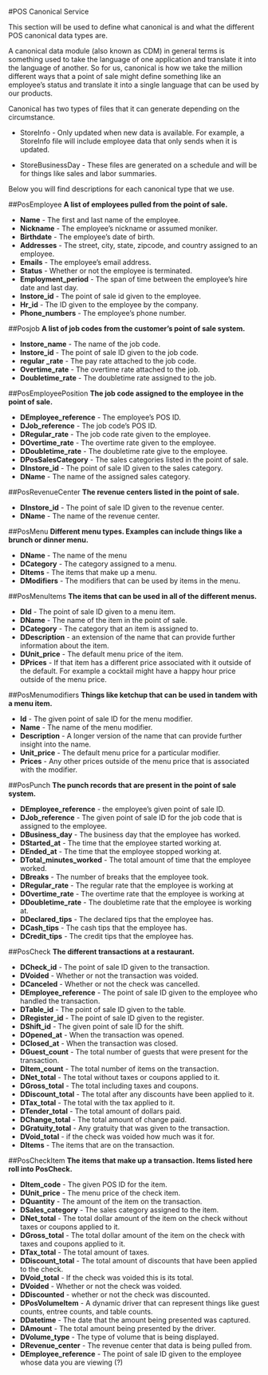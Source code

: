 #POS Canonical Service

This section will be used to define what canonical is and what the different POS canonical data types are. 

A canonical data module (also known as CDM) in general terms is something used to take the language of one application and translate it into the language of another. So for us, canonical is how we take the million different ways that a point of sale might define something like an employee’s status and translate it into a single language that can be used by our products.  

Canonical has two types of files that it can generate depending on the circumstance.

  * StoreInfo - Only updated when new data is available. For example, a StoreInfo file will include employee data that only sends when it is updated.

  * StoreBusinessDay - These files are generated on a schedule and will be for things like sales and labor summaries. 

Below you will find descriptions for each canonical type that we use. 

##PosEmployee
**A list of employees pulled from the point of sale.**<br>

*  **Name** - The first and last name of the employee.<br>
*  **Nickname** - The employee’s nickname or assumed moniker.<br>
*  **Birthdate** - The employee’s date of birth.<br>
*  **Addresses** - The street, city, state, zipcode, and country assigned to an employee.<br>
*  **Emails** - The employee’s email address.<br> 
*  **Status** - Whether or not the employee is terminated.<br>
*  **Employment_period** - The span of time between the employee’s hire date and last day.<br> 
*  **Instore_id** - The point of sale id given to the employee.<br>
*  **Hr_id** - The ID given to the employee by the company.<br> 
*  **Phone_numbers** - The employee’s phone number.

##Posjob
**A list of job codes from the customer’s point of sale system.**<br>

*  **Instore_name** - The name of the job code.<br>
*  **Instore_id** - The point of sale ID given to the job code.<br>
*  **regular _rate** - The pay rate attached to the job code.<br>
*  **Overtime_rate** - The overtime rate attached to the job.<br>
*  **Doubletime_rate** - The doubletime rate assigned to the job.

##PosEmployeePosition
**The job code assigned to the employee in the point of sale.**<br>

*  **DEmployee_reference** - The employee’s POS ID.<br>
*  **DJob_reference** - The job code’s POS ID. <br>
*  **DRegular_rate** - The job code rate given to the employee. <br>
*  **DOvertime_rate** - The overtime rate given to the employee.<br>
*  **DDoubletime_rate** - The doubletime rate give to the employee. <br>
*  **DPosSalesCategory** - The sales categories listed in the point of sale. <br>
*  **DInstore_id** - The point of sale ID given to the sales category. <br>
*  **DName** - The name of the assigned sales category.

##PosRevenueCenter
**The revenue centers listed in the point of sale.**<br>

*  **DInstore_id** - The point of sale ID given to the revenue center. <br>
*  **DName** - The name of the revenue center. <br>

##PosMenu
**Different menu types. Examples can include things like a brunch or dinner menu.**<br>

*  **DName** - The name of the menu <br>
*  **DCategory** - The category assigned to a menu.<br>
*  **DItems** - The items that make up a menu. <br>
*  **DModifiers** - The modifiers that can be used by items in the menu. <br>

##PosMenuItems
**The items that can be used in all of the different menus.**<br>

*  **DId** - The point of sale ID given to a menu item. <br>
*  **DName** - The name of the item in the point of sale. <br>
*  **DCategory** - The category that an item is assigned to. <br>
*  **DDescription** - an extension of the name that can provide further information about the item. <br>
*  **DUnit_price** - The default menu price of the item. <br>
*  **DPrices** - If that item has a different price associated with it outside of the default. For example a cocktail might have a happy hour price outside of the menu price. <br>

##PosMenumodifiers
**Things like ketchup that can be used in tandem with a menu item.**<br>

*  **Id** - The given point of sale ID for the menu modifier.<br>
*  **Name** - The name of the menu modifier. <br>
*  **Description** - A longer version of the name that can provide further insight into the name. <br>
*  **Unit_price** - The default menu price for a particular modifier. <br>
*  **Prices** - Any other prices outside of the menu price that is associated with the modifier. <br>

##PosPunch
**The punch records that are present in the point of sale system.**<br>

*  **DEmployee_reference** - the employee’s given point of sale ID. <br>
*  **DJob_reference** - The given point of sale ID for the job code that is assigned to the employee. <br>
*  **DBusiness_day** - The business day that the employee has worked. <br>
*  **DStarted_at** - The time that the employee started working at. <br>
*  **DEnded_at** - The time that the employee stopped working at.<br>
*  **DTotal_minutes_worked** - The total amount of time that the employee worked. <br>
*  **DBreaks** - The number of breaks that the employee took. <br>
*  **DRegular_rate** - The regular rate that the employee is working at<br>
*  **DOvertime_rate** - The overtime rate that the employee is working at<br>
*  **DDoubletime_rate** - The doubletime rate that the employee is working at. <br>
*  **DDeclared_tips** - The declared tips that the employee has. <br>
*  **DCash_tips** - The cash tips that the employee has. <br>
*  **DCredit_tips** - The credit tips that the employee has. <br>

##PosCheck
**The different transactions at a restaurant.**<br>

*  **DCheck_id** - The point of sale ID given to the transaction. <br>
*  **DVoided** - Whether or not the transaction was voided. <br>
*  **DCanceled** - Whether or not the check was cancelled. <br>
*  **DEmployee_reference** - The point of sale ID given to the employee who handled the transaction. <br>
*  **DTable_id** - The point of sale ID given to the table. <br>
*  **DRegister_id** - The point of sale ID given to the register.<br>
*  **DShift_id** - The given point of sale ID for the shift. <br>
*  **DOpened_at** - When the transaction was opened. <br>
*  **DClosed_at** - When the transaction was closed. <br>
*  **DGuest_count** - The total number of guests that were present for the transaction. <br>
*  **DItem_count** - The total number of items on the transaction. <br>
*  **DNet_total** - The total without taxes or coupons applied to it. <br>
*  **DGross_total** - The total including taxes and coupons. <br>
*  **DDiscount_total** - The total after any discounts have been applied to it. <br>
*  **DTax_total** - The total with the tax applied to it. <br>
*  **DTender_total** - The total amount of dollars paid. <br>
*  **DChange_total** - The total amount of change paid. <br>
*  **DGratuity_total** - Any gratuity that was given to the transaction.<br>
*  **DVoid_total** - if the check was voided how much was it for. <br>
*  **DItems** - The items that are on the transaction. <br>

##PosCheckItem
**The items that make up a transaction. Items listed here roll into PosCheck.**<br>

*  **DItem_code** - The given POS ID for the item.<br>
*  **DUnit_price** - The menu price of the check item. <br>
*  **DQuantity** - The amount of the item on the transaction. <br>
*  **DSales_category** - The sales category assigned to the item. <br>
*  **DNet_total** - The total dollar amount of the item on the check without taxes or coupons applied to it. <br>
*  **DGross_total** - The total dollar amount of the item on the check with taxes and coupons applied to it. <br>
*  **DTax_total** - The total amount of taxes. <br>
*  **DDiscount_total** - The total amount of discounts that have been applied to the check. <br>
*  **DVoid_total** - If the check was voided this is its total. <br>
*  **DVoided** - Whether or not the check was voided. <br>
*  **DDiscounted** - whether or not the check was discounted. <br>
*  **DPosVolumeItem** - A dynamic driver that can represent things like guest counts, entree counts, and table counts. <br>
*  **DDatetime** - The date that the amount being presented was captured. <br>
*  **DAmount** - The total amount being presented by the driver. <br>
*  **DVolume_type** - The type of volume that is being displayed. <br>
*  **DRevenue_center** - The revenue center that data is being pulled from. <br>
*  **DEmployee_reference** - The point of sale ID given to the employee whose data you are viewing (?) 
